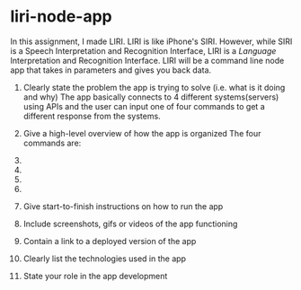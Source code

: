 # liri-node-app
In this assignment, I made LIRI. LIRI is like iPhone's SIRI. However, while SIRI is a Speech Interpretation and Recognition Interface, LIRI is a _Language_ Interpretation and Recognition Interface. LIRI will be a command line node app that takes in parameters and gives you back data.


1. Clearly state the problem the app is trying to solve (i.e. what is it doing and why)
The app basically connects to 4 different systems(servers) using APIs and the user can input one of four commands to get a different response from the systems.

2. Give a high-level overview of how the app is organized
The four commands are: 
1.
2.
3.
4.



3. Give start-to-finish instructions on how to run the app

4. Include screenshots, gifs or videos of the app functioning

5. Contain a link to a deployed version of the app

6. Clearly list the technologies used in the app

7. State your role in the app development
